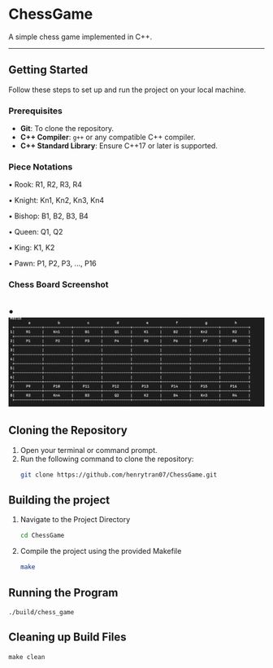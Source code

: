 # ChessGame

A simple chess game implemented in C++.

---

## **Getting Started**

Follow these steps to set up and run the project on your local machine.

### **Prerequisites**
- **Git**: To clone the repository.
- **C++ Compiler**: `g++` or any compatible C++ compiler.
- **C++ Standard Library**: Ensure C++17 or later is supported.

### **Piece Notations**
• Rook: R1, R2, R3, R4

• Knight: Kn1, Kn2, Kn3, Kn4

• Bishop: B1, B2, B3, B4

• Queen: Q1, Q2

• King: K1, K2

• Pawn: P1, P2, P3, ..., P16

### **Chess Board Screenshot**
• ![Chessboard](./images/chess_board_img.png)
---

## **Cloning the Repository**

1. Open your terminal or command prompt.
2. Run the following command to clone the repository:
   ```bash
   git clone https://github.com/henrytran07/ChessGame.git

## Building the project 

1.  Navigate to the Project Directory
    ```bash
    cd ChessGame

2. Compile the project using the provided Makefile 
    ```bash
   make

## Running the Program 

    ./build/chess_game 

## Cleaning up Build Files 

    make clean


